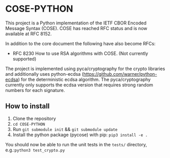 # COSE-PYTHON
This project is a Python implementation of the IETF CBOR Encoded Message Syntax (COSE). COSE has reached RFC status and is now available at RFC 8152.

In addition to the core document the following have also become RFCs:

- RFC 8230 How to use RSA algorithms with COSE. (Not currently supported)

The project is implemented using pyca/cryptography for the crypto libraries and additionally uses python-ecdsa (https://github.com/warner/python-ecdsa) for the deterministic ecdsa algorithm. The pyca/cryptography currently only supports the ecdsa version that requires strong random numbers for each signature.

## How to install

1. Clone the repository
2. `cd COSE-PYTHON`
3. Run `git submodule init` && `git submodule update`
4. Install the python package (pycose) with pip: `pip3 install -e .`

You should now be able to run the unit tests in the `tests/` directory,
e.g.:`python3 test_crypto.py`



